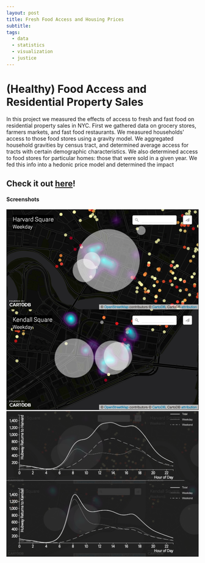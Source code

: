 ```yaml
---
layout: post
title: Fresh Food Access and Housing Prices
subtitle: 
tags:
  - data
  - statistics
  - visualization
  - justice
---
```


# (Healthy) Food Access and Residential Property Sales
In this project we measured the effects of access to fresh and fast food on residential property sales in NYC. First we gathered data on grocery stores, farmers markets, and fast food restaurants. We measured households' access to those food stores using a gravity model. We aggregated household gravities by census tract, and determined average access for tracts with certain demographic characteristics. We also determined access to food stores for particular homes: those that were sold in a given year. We fed this info into a hedonic price model and determined the impact

## Check it out [here](http://johnmccartin.github.io/harvard-kendall/)!

#### Screenshots
![Maps](https://github.com/johnmccartin/johnmccartin.github.io/raw/master/img/hk/hk1.png)
<br />
![Charts](https://github.com/johnmccartin/johnmccartin.github.io/raw/master/img/hk/hk2.png)